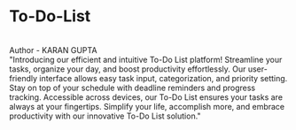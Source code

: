 # To-Do-List
<br>
Author - KARAN GUPTA
<br>
"Introducing our efficient and intuitive To-Do List platform! Streamline your tasks, organize your day, and boost productivity effortlessly.
Our user-friendly interface allows easy task input, categorization, and priority setting. Stay on top of your schedule with deadline reminders and progress tracking. 
Accessible across devices, our To-Do List ensures your tasks are always at your fingertips. Simplify your life, accomplish more, and embrace productivity with our innovative To-Do List solution."
